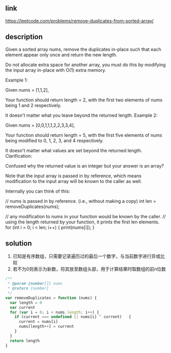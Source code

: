 ## link

https://leetcode.com/problems/remove-duplicates-from-sorted-array/

## description

Given a sorted array nums, remove the duplicates in-place such that each element appear only once and return the new length.

Do not allocate extra space for another array, you must do this by modifying the input array in-place with O(1) extra memory.

Example 1:

Given nums = [1,1,2],

Your function should return length = 2, with the first two elements of nums being 1 and 2 respectively.

It doesn't matter what you leave beyond the returned length.
Example 2:

Given nums = [0,0,1,1,1,2,2,3,3,4],

Your function should return length = 5, with the first five elements of nums being modified to 0, 1, 2, 3, and 4 respectively.

It doesn't matter what values are set beyond the returned length.
Clarification:

Confused why the returned value is an integer but your answer is an array?

Note that the input array is passed in by reference, which means modification to the input array will be known to the caller as well.

Internally you can think of this:

// nums is passed in by reference. (i.e., without making a copy)
int len = removeDuplicates(nums);

// any modification to nums in your function would be known by the caller.
// using the length returned by your function, it prints the first len elements.
for (int i = 0; i < len; i++) {
    print(nums[i]);
}

## solution

1. 已知是有序数组，只需要记录遍历过的最后一个数字，与当前数字进行异或比较
2. 若不为0则表示为新数，将其放至数组头部，用于计算结果时取数组的前n位数

```javascript
/**
 * @param {number[]} nums
 * @return {number}
 */
var removeDuplicates = function (nums) {
  var length = 0
  var current
  for (var i = 0; i < nums.length; i++) {
    if (current === undefined || nums[i] ^ current)   {
      current = nums[i]
      nums[length++] = current  
    }
  }
  return length  
}
```

